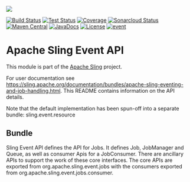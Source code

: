[<img src="https://sling.apache.org/res/logos/sling.png"/>](https://sling.apache.org)

 [![Build Status](https://ci-builds.apache.org/job/Sling/job/modules/job/sling-org-apache-sling-event-api/job/master/badge/icon)](https://ci-builds.apache.org/job/Sling/job/modules/job/sling-org-apache-sling-event-api/job/master/) [![Test Status](https://img.shields.io/jenkins/tests.svg?jobUrl=https://ci-builds.apache.org/job/Sling/job/modules/job/sling-org-apache-sling-event-api/job/master/)](https://ci-builds.apache.org/job/Sling/job/modules/job/sling-org-apache-sling-event-api/job/master/test/?width=800&height=600) [![Coverage](https://sonarcloud.io/api/project_badges/measure?project=apache_sling-org-apache-sling-event-api&metric=coverage)](https://sonarcloud.io/dashboard?id=apache_sling-org-apache-sling-event-api) [![Sonarcloud Status](https://sonarcloud.io/api/project_badges/measure?project=apache_sling-org-apache-sling-event-api&metric=alert_status)](https://sonarcloud.io/dashboard?id=apache_sling-org-apache-sling-event-api) [![Maven Central](https://maven-badges.herokuapp.com/maven-central/org.apache.sling/org.apache.sling.event.api/badge.svg)](https://search.maven.org/#search%7Cga%7C1%7Cg%3A%22org.apache.sling%22%20a%3A%22org.apache.sling.event.api%22) [![JavaDocs](https://www.javadoc.io/badge/org.apache.sling/org.apache.sling.event.api.svg)](https://www.javadoc.io/doc/org.apache.sling/org.apache.sling.event.api) [![License](https://img.shields.io/badge/License-Apache%202.0-blue.svg)](https://www.apache.org/licenses/LICENSE-2.0) [![event](https://sling.apache.org/badges/group-event.svg)](https://github.com/apache/sling-aggregator/blob/master/docs/groups/event.md)

# Apache Sling Event API

This module is part of the [Apache Sling](https://sling.apache.org) project.

For user documentation see https://sling.apache.org/documentation/bundles/apache-sling-eventing-and-job-handling.html. 
This README contains information on the API details.

Note that the default implementation has been spun-off into a separate bundle: sling.event.resource

## Bundle

Sling Event API defines the API for Jobs. It defines Job, JobManager and Queue, as well as consumer Apis for a 
JobConsumer. There are ancillary APIs to support the work of these core interfaces. The core APIs are exported from 
org.apache.sling.event.jobs with the consumers exported from org.apache.sling.event.jobs.consumer.
